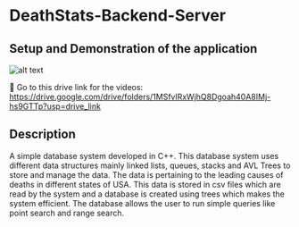 # DeathStats-Backend-Server

## Setup and Demonstration of the application

![alt text](https://github.com/haris-sohail/Simple-Database-System/blob/master/server.png)

🔗 Go to this drive link for the videos: https://drive.google.com/drive/folders/1MSfvlRxWjhQ8Dgoah40A8IMj-hs9GTTp?usp=drive_link

## Description
A simple database system developed in C++. This database system uses different data structures mainly linked lists, queues, stacks and AVL Trees to store and manage the data. The data is pertaining to the leading causes of deaths in different states of USA. This data is stored in csv files which are read by the system and a database is created using trees which makes the system efficient. The database allows the user to run simple queries like point search and range search.
